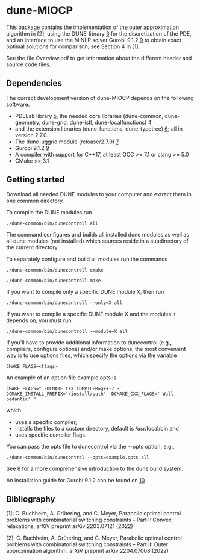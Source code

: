 # dune-MIOCP

This package contains the implementation of the outer approximation algorithm in [2], 
using the DUNE-library [3] for the discretization of the PDE, 
and an interface to use the MINLP solver Gurobi 9.1.2 [9] to obtain exact optimal solutions for comparison; see Section 4 in [1]. 

See the file Overview.pdf to get information about the different header and source code files.

Dependencies
------------

The currect development version of dune-MIOCP depends on the following software: 

* PDELab library [5], the needed core libraries (dune-common, dune-geometry, dune-grid, dune-istl, dune-localfunctions) [4] 
* and the extension libraries (dune-functions, dune-typetree) [6]; all in version 2.7.0.  
* The dune-uggrid module (release/2.7.0) [7]. 
* Gurobi 9.1.2 [9]
* A compiler with support for C++17, at least GCC >= 7.1 or clang >= 5.0 
* CMake >= 3.1

Getting started
---------------

Download all needed DUNE modules to your computer and extract them in one common directory. 

To compile the DUNE modules run 

    ./dune-common/bin/dunecontroll all 
    
The command configures and builds all installed dune modules as well as all dune modules (not installed) 
which sources reside in a subdirectory of the current directory. 

To separately configure and build all modules run the commands

    ./dune-common/bin/dunecontroll cmake 
    
    ./dune-common/bin/dunecontroll make 

If you want to compile only a specific DUNE module X, then run

    ./dune-common/bin/dunecontroll --only=X all 
    
If you want to compile a specific DUNE module X and the modules it depends on, you must run 

    ./dune-common/bin/dunecontroll --module=X all 

If you'll have to provide additional information to dunecontrol
(e.g., compilers, configure options) and/or make options, the most convenient way is to use options files, 
which specify the options via the variable

    CMAKE_FLAGS=<flags>
    
An example of an option file example.opts is

    CMAKE_FLAGS=" -DCMAKE_CXX_COMPILER=g++-7 -DCMAKE_INSTALL_PREFIX='/install/path' -DCMAKE_CXX_FLAGS='-Wall -pedantic' "

which
  * uses a specific compiler,
  * installs the files to a custom directory, default is /usr/local/bin and 
  * uses specific compiler flags.
    
You can pass the opts file to dunecontrol via the --opts option, e.g.,

    ./dune-common/bin/dunecontrol --opts=example.opts all

See [8] for a more comprehensive introduction to the dune build system.

An installation guide for Gurobi 9.1.2 can be found on [10]. 

Bibliography 
-----

 [1]: C. Buchheim, A. Grütering, and C. Meyer, Parabolic optimal control problems with combinatorial switching constraints – Part I: Convex relaxations, arXiV preprint arXiv:2203.07121 (2022)

 [2]: C. Buchheim, A. Grütering, and C. Meyer, Parabolic optimal control problems with combinatorial switching constraints – Part II: Outer approximation algorithm, arXiV preprint arXiv:2204.07008 (2022)
 
 [3]: http://www.dune-project.org
 
 [4]: https://www.dune-project.org/groups/core
 
 [5]: https://www.dune-project.org/modules/dune-pdelab
 
 [6]: https://www.dune-project.org/groups/extension
 
 [7]: https://www.dune-project.org/modules/dune-uggrid
 
 [8]: https://www.dune-project.org/doc/installation
 
 [9]: https://www.gurobi.com
 
 [10]: https://www.gurobi.com/documentation/quickstart.html
